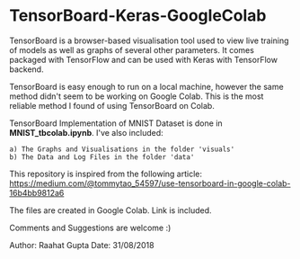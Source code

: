 # TensorBoard-Keras-GoogleColab

  TensorBoard is a browser-based visualisation tool used to view live training of models as well as graphs of several other parameters. It comes packaged with TensorFlow and can be used with Keras with TensorFlow backend.
  
  TensorBoard is easy enough to run on a local machine, however the same method didn't seem to be working on Google Colab. This is the most reliable method I found of using TensorBoard on Colab.
  
  TensorBoard Implementation of MNIST Dataset is done in **MNIST_tbcolab.ipynb**. I've also included:
    
    a) The Graphs and Visualisations in the folder 'visuals'
    b) The Data and Log Files in the folder 'data'
  
  This repository is inspired from the following article: https://medium.com/@tommytao_54597/use-tensorboard-in-google-colab-16b4bb9812a6
  
  The files are created in Google Colab. Link is included.
  
  Comments and Suggestions are welcome :)
  
  Author: Raahat Gupta
  Date: 31/08/2018
